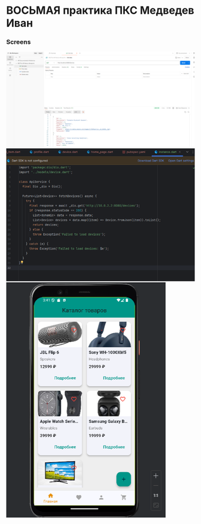 # ВОСЬМАЯ практика ПКС Медведев Иван


### Screens

<img src = "/-static/8PR_POSTMAN.png"/>
<img src = "/-static/8PR_FETCH.png"/>
<img src = "/-static/8PR_DEVICES.png"/>

